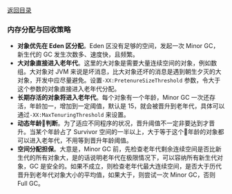 [返回目录](../README.md)

### 内存分配与回收策略

- **对象优先在 Eden 区分配**。Eden 区没有足够的空间，发起一次 Minor GC，新生代的 GC 发生次数多、速度快，且频繁。
- **大对象直接进入老年代**。这里的大对象是需要大量连续空间的对象，例如数组。大对象对 JVM 来说是坏消息，比大对象还坏的消息是遇到朝生夕灭的大对象，开发中应尽量避免。设置`-XX:PretenureSizeThreshold` 参数，令大于这个参数的对象直接进入老年代分配。
- **长期存活的对象将进入老年代**。每个对象有一个年龄，Minor GC 一次还存活，年龄加一，增加到一定阈值，默认是 15，就会被晋升到老年代，具体可以通过`-XX:MaxTenuringThreshold` 来设置。
- **动态年龄判断**。为了适应不同程序的状况，晋升阈值不一定非要达到才晋升。当某个年龄占了 Survivor 空间的一半以上，大于等于这个年龄的对象都可以进入老年代，不用等到晋升年龄阈值。
- **空间分配担保**。大意是，Minor GC 前，先检查老年代剩余连续空间是否比新生代的所有对象大，是的话说明老年代在极限情况下，可以容纳所有新生代对象，GC 是安全的。如果不成立，则检查老年代最大连续空间，是否大于历代晋升到老年代对象大小的平均值，如果大于，则尝试一次 Minor GC，否则 Full GC。